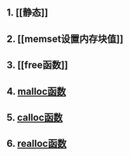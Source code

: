 ## 1. [[静态]]
## 2. [[memset设置内存块值]]
## 3. [[free函数]]
## 4. [malloc函数](动态内存分配函数.md)
## 5. [calloc函数](动态内存分配函数.md)
## 6. [realloc函数](动态内存分配函数.md)

